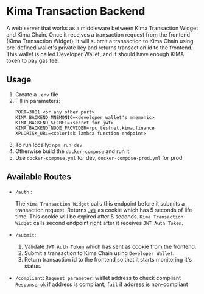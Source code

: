 # Kima Transaction Backend

A web server that works as a middleware between Kima Transaction Widget and Kima Chain.
Once it receives a transaction request from the frontend (Kima Transaction Widget), it will submit a transaction to Kima Chain using pre-defined wallet's private key and returns transaction id to the frontend.
This wallet is called Developer Wallet, and it should have enough KIMA token to pay gas fee.

## Usage

1. Create a `.env` file
2. Fill in parameters:
    ```env.smaple
    PORT=3001 <or any other port>
    KIMA_BACKEND_MNEMONIC=<developer wallet's mnemonic>
    KIMA_BACKEND_SECRET=<secret for jwt>
    KIMA_BACKEND_NODE_PROVIDER=rpc_testnet.kima.finance
    XPLORISK_URL=<xplorisk lambda function endpoint>
    ```
3. To run locally: `npm run dev`
4. Otherwise build the `docker-compose` and run it
5. Use `docker-compose.yml` for dev, `docker-compose-prod.yml` for prod


## Available Routes

-  `/auth` :

    The `Kima Transaction Widget` calls this endpoint before it submits a transaction request.
    Returns [`JWT`](https://jwt.io/) as cookie which has 5 seconds of life time. This cookie will be expired after 5 seconds. `Kima Transaction Widget` calls second endpoint right after it receives `JWT Auth Token`.
    
-  `/submit`:

    1. Validate `JWT Auth Token` which has sent as cookie from the frontend.
    2. Submit a transaction to Kima Chain using `Developer Wallet`.
    3. Return transaction id to the frontend so that it starts monitoring it's status.

-   `/compliant`:
    `Request parameter`: wallet address to check compliant
    `Response`: `ok` if address is compliant, `fail` if address is non-compliant